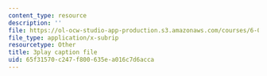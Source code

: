 ```yaml
---
content_type: resource
description: ''
file: https://ol-ocw-studio-app-production.s3.amazonaws.com/courses/6-004-computation-structures-spring-2017/65f31570c247f800635ea016c7d6acca_4fTOrb1yBFU.srt
file_type: application/x-subrip
resourcetype: Other
title: 3play caption file
uid: 65f31570-c247-f800-635e-a016c7d6acca
---
```

